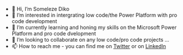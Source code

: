 - 👋 Hi, I’m Someleze Diko
- 👀 I’m interested in intergrating low code/the Power Platform with pro code development
- 🌱 I’m currently learning and honing my skills on the Microsoft Power Platform and pro code dvelopment
- 💞️ I’m looking to collaborate on any low code/pro code projects ...
- 📫 How to reach me - you can find me on [Twitter](https://twitter.com/DikoSomeleze) or on [LinkedIn](https://www.linkedin.com/in/someleze-diko-56349a168/)

<!---
dikodev/dikodev is a ✨ special ✨ repository because its `README.md` (this file) appears on your GitHub profile.
You can click the Preview link to take a look at your changes.
--->
